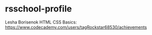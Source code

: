 # rsschool-profile
Lesha Borisenok
HTML CSS Basics: https://www.codecademy.com/users/tagRockstar68530/achievements

